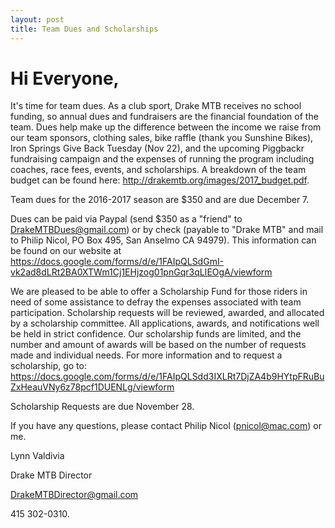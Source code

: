 ```yaml
---
layout: post
title: Team Dues and Scholarships
---
```

# Hi Everyone,

It's time for team dues. As a club sport, Drake MTB receives no school funding, so annual dues and fundraisers are the financial foundation of the team. Dues help make up the difference between the income we raise from our team sponsors, clothing sales, bike raffle (thank you Sunshine Bikes), Iron Springs Give Back Tuesday (Nov 22), and the upcoming Piggbackr fundraising campaign and the expenses of running the program including coaches, race fees, events, and scholarships. A breakdown of the team budget can be found here: http://drakemtb.org/images/2017_budget.pdf.

Team dues for the 2016-2017 season are $350 and are due December 7.

Dues can be paid via Paypal (send $350 as a "friend" to DrakeMTBDues@gmail.com) or by check (payable to "Drake MTB" and mail to Philip Nicol, PO Box 495, San Anselmo CA 94979). This information can be found on our website at https://docs.google.com/forms/d/e/1FAIpQLSdGmI-vk2ad8dLRt2BA0XTWm1Cj1EHjzog01pnGqr3qLIEOgA/viewform

We are pleased to be able to offer a Scholarship Fund for those riders in need of some assistance to defray the expenses associated with team participation. Scholarship requests will be reviewed, awarded, and allocated by a scholarship committee. All applications, awards, and notifications well be held in strict confidence. Our scholarship funds are limited, and the number and amount of awards will be based on the number of requests made and individual needs. For more information and to request a scholarship, go to: https://docs.google.com/forms/d/e/1FAIpQLSdd3IXLRt7DjZA4b9HYtpFRuBuZxHeauVNy6z78pcf1DUENLg/viewform

Scholarship Requests are due November 28.

If you have any questions, please contact Philip Nicol (pnicol@mac.com) or me.

Lynn Valdivia

Drake MTB Director

DrakeMTBDirector@gmail.com

415 302-0310.
